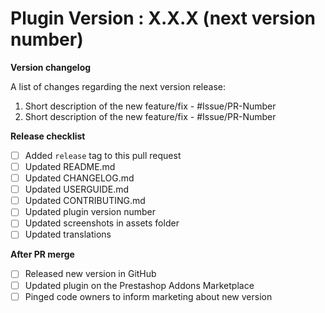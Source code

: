 # Plugin Version : X.X.X (next version number)

**Version changelog**

A list of changes regarding the next version release:

1. Short description of the new feature/fix - #Issue/PR-Number
2. Short description of the new feature/fix - #Issue/PR-Number

**Release checklist**

- [ ] Added `release` tag to this pull request
- [ ] Updated README.md
- [ ] Updated CHANGELOG.md
- [ ] Updated USERGUIDE.md
- [ ] Updated CONTRIBUTING.md
- [ ] Updated plugin version number
- [ ] Updated screenshots in assets folder
- [ ] Updated translations

**After PR merge**

- [ ] Released new version in GitHub
- [ ] Updated plugin on the Prestashop Addons Marketplace
- [ ] Pinged code owners to inform marketing about new version
